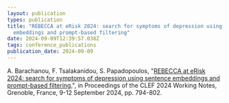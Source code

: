 ```yaml
---
layout: publication
types: publication
title: "REBECCA at eRisk 2024: search for symptoms of depression using sentence
  embeddings and prompt-based filtering"
date: 2024-09-09T12:39:57.038Z
tags: conference_publications
publication_date: 2024-09-09
---
```

A. Barachanou, F. Tsalakanidou, S. Papadopoulos, "[REBECCA at eRisk 2024: search for symptoms of depression using sentence embeddings and prompt-based filtering.](https://ceur-ws.org/Vol-3740/paper-74.pdf)", in Proceedings of the CLEF 2024 Working Notes, Grenoble, France, 9-12 September 2024, pp. 794-802.
